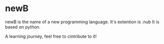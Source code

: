 # newB

newB is the name of a new programming language. It's extention is .nub
It is based on python. 

A learning journey, feel free to cintribute to it!
